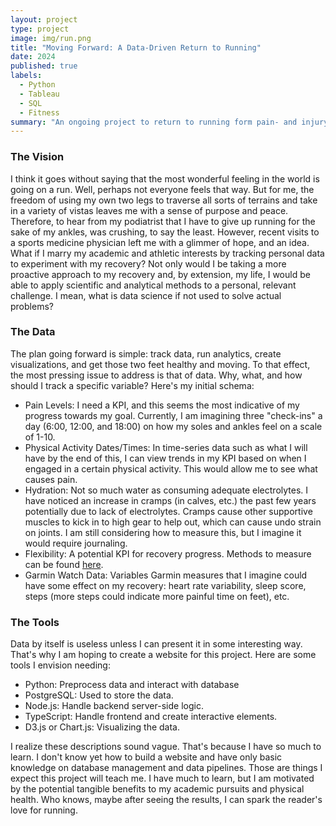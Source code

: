 ```yaml
---
layout: project
type: project
image: img/run.png
title: "Moving Forward: A Data-Driven Return to Running"
date: 2024
published: true
labels:
  - Python
  - Tableau
  - SQL
  - Fitness
summary: "An ongoing project to return to running form pain- and injury-free"
---
```


### The Vision
I think it goes without saying that the most wonderful feeling in the world is going on a run. Well, perhaps not everyone feels that way. But for me, the freedom of using my own two legs to traverse all sorts of terrains and take in a variety of vistas leaves me with a sense of purpose and peace. Therefore, to hear from my podiatrist that I have to give up running for the sake of my ankles, was crushing, to say the least. However, recent visits to a sports medicine physician left me with a glimmer of hope, and an idea. What if I marry my academic and athletic interests by tracking personal data to experiment with my recovery? Not only would I be taking a more proactive approach to my recovery and, by extension, my life, I would be able to apply scientific and analytical methods to a personal, relevant challenge. I mean, what is data science if not used to solve actual problems?

### The Data
The plan going forward is simple: track data, run analytics, create visualizations, and get those two feet healthy and moving. To that effect, the most pressing issue to address is that of data. Why, what, and how should I track a specific variable? Here's my initial schema:
- Pain Levels: I need a KPI, and this seems the most indicative of my progress towards my goal. Currently, I am imagining three "check-ins" a day (6:00, 12:00, and 18:00) on how my soles and ankles feel on a scale of 1-10.
- Physical Activity Dates/Times: In time-series data such as what I will have by the end of this, I can view trends in my KPI based on when I engaged in a certain physical activity. This would allow me to see what causes pain.
- Hydration: Not so much water as consuming adequate electrolytes. I have noticed an increase in cramps (in calves, etc.) the past few years potentially due to lack of electrolytes. Cramps cause other supportive muscles to kick in to high gear to help out, which can cause undo strain on joints. I am still considering how to measure this, but I imagine it would require journaling.
- Flexibility: A potential KPI for recovery progress. Methods to measure can be found [here](https://www.ncbi.nlm.nih.gov/pmc/articles/PMC3362988/).
- Garmin Watch Data: Variables Garmin measures that I imagine could have some effect on my recovery: heart rate variability, sleep score, steps (more steps could indicate more painful time on feet), etc.

### The Tools
Data by itself is useless unless I can present it in some interesting way. That's why I am hoping to create a website for this project. Here are some tools I envision needing:
- Python: Preprocess data and interact with database
- PostgreSQL: Used to store the data.
- Node.js: Handle backend server-side logic.
- TypeScript: Handle frontend and create interactive elements.
- D3.js or Chart.js: Visualizing the data.

I realize these descriptions sound vague. That's because I have so much to learn. I don't know yet how to build a website and have only basic knowledge on database management and data pipelines. Those are things I expect this project will teach me. I have much to learn, but I am motivated by the potential tangible benefits to my academic pursuits and physical health. Who knows, maybe after seeing the results, I can spark the reader's love for running. 
